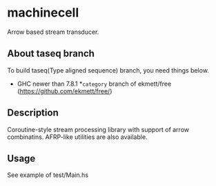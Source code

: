 machinecell
===========

Arrow based stream transducer.

About taseq branch
---------------
To build taseq(Type aligned sequence) branch, you need things below.
* GHC newer than 7.8.1
*`category` branch of ekmett/free (https://github.com/ekmett/free/)

Description
---------------
Coroutine-style stream processing library with support of arrow combinatins.
AFRP-like utilities are also available.

Usage
---------------
See example of test/Main.hs
